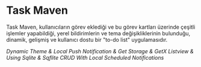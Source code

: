 # Task Maven

Task Maven, kullanıcıların görev eklediği ve bu görev kartları üzerinde çeşitli işlemler yapabildiği, yerel bildirimlerin ve tema değişikliklerinin bulunduğu, dinamik, gelişmiş ve kullanıcı dostu bir "to-do list" uygulamasıdır.

*Dynamic Theme & Local Push Notification & Get Storage & GetX Listview & Using Sqlite & Sqflite CRUD With Local Scheduled Notifications*
